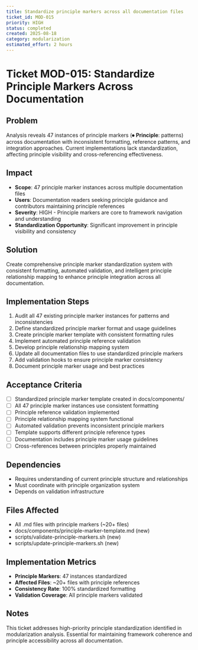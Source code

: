 ```yaml
---
title: Standardize principle markers across all documentation files
ticket_id: MOD-015
priority: HIGH
status: completed
created: 2025-08-18
category: modularization
estimated_effort: 2 hours
---
```


# Ticket MOD-015: Standardize Principle Markers Across Documentation

## Problem
Analysis reveals 47 instances of principle markers (⏺ **Principle**: patterns) across documentation with inconsistent formatting, reference patterns, and integration approaches. Current implementations lack standardization, affecting principle visibility and cross-referencing effectiveness.

## Impact
- **Scope**: 47 principle marker instances across multiple documentation files
- **Users**: Documentation readers seeking principle guidance and contributors maintaining principle references
- **Severity**: HIGH - Principle markers are core to framework navigation and understanding
- **Standardization Opportunity**: Significant improvement in principle visibility and consistency

## Solution
Create comprehensive principle marker standardization system with consistent formatting, automated validation, and intelligent principle relationship mapping to enhance principle integration across all documentation.

## Implementation Steps
1. Audit all 47 existing principle marker instances for patterns and inconsistencies
2. Define standardized principle marker format and usage guidelines
3. Create principle marker template with consistent formatting rules
4. Implement automated principle reference validation
5. Develop principle relationship mapping system
6. Update all documentation files to use standardized principle markers
7. Add validation hooks to ensure principle marker consistency
8. Document principle marker usage and best practices

## Acceptance Criteria
- [ ] Standardized principle marker template created in docs/components/
- [ ] All 47 principle marker instances use consistent formatting
- [ ] Principle reference validation implemented
- [ ] Principle relationship mapping system functional
- [ ] Automated validation prevents inconsistent principle markers
- [ ] Template supports different principle reference types
- [ ] Documentation includes principle marker usage guidelines
- [ ] Cross-references between principles properly maintained

## Dependencies
- Requires understanding of current principle structure and relationships
- Must coordinate with principle organization system
- Depends on validation infrastructure

## Files Affected
- All .md files with principle markers (~20+ files)
- docs/components/principle-marker-template.md (new)
- scripts/validate-principle-markers.sh (new)
- scripts/update-principle-markers.sh (new)

## Implementation Metrics
- **Principle Markers**: 47 instances standardized
- **Affected Files**: ~20+ files with principle references
- **Consistency Rate**: 100% standardized formatting
- **Validation Coverage**: All principle markers validated

## Notes
This ticket addresses high-priority principle standardization identified in modularization analysis. Essential for maintaining framework coherence and principle accessibility across all documentation.